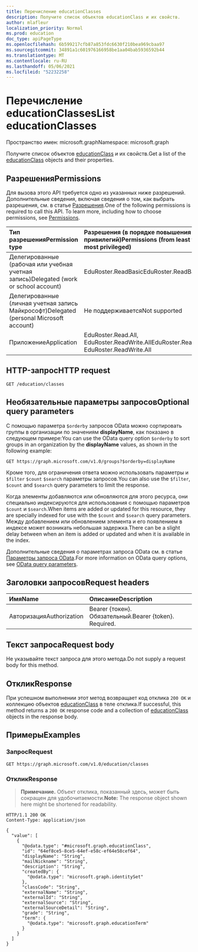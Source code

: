 ```yaml
---
title: Перечисление educationClasses
description: Получите список объектов educationClass и их свойств.
author: mlafleur
localization_priority: Normal
ms.prod: education
doc_type: apiPageType
ms.openlocfilehash: 6b599217cfb87a853fdc6630f210bea969cbaa97
ms.sourcegitcommit: 34891a1c601976166958be1aa04bab5936592b44
ms.translationtype: MT
ms.contentlocale: ru-RU
ms.lasthandoff: 05/06/2021
ms.locfileid: "52232258"
---
```

# <a name="list-educationclasses"></a><span data-ttu-id="cb770-103">Перечисление educationClasses</span><span class="sxs-lookup"><span data-stu-id="cb770-103">List educationClasses</span></span>

<span data-ttu-id="cb770-104">Пространство имен: microsoft.graph</span><span class="sxs-lookup"><span data-stu-id="cb770-104">Namespace: microsoft.graph</span></span>

<span data-ttu-id="cb770-105">Получите список объектов [educationClass](../resources/educationclass.md) и их свойств.</span><span class="sxs-lookup"><span data-stu-id="cb770-105">Get a list of the [educationClass](../resources/educationclass.md) objects and their properties.</span></span>

## <a name="permissions"></a><span data-ttu-id="cb770-106">Разрешения</span><span class="sxs-lookup"><span data-stu-id="cb770-106">Permissions</span></span>

<span data-ttu-id="cb770-p101">Для вызова этого API требуется одно из указанных ниже разрешений. Дополнительные сведения, включая сведения о том, как выбрать разрешения, см. в статье [Разрешения](/graph/permissions-reference).</span><span class="sxs-lookup"><span data-stu-id="cb770-p101">One of the following permissions is required to call this API. To learn more, including how to choose permissions, see [Permissions](/graph/permissions-reference).</span></span>

| <span data-ttu-id="cb770-109">Тип разрешения</span><span class="sxs-lookup"><span data-stu-id="cb770-109">Permission type</span></span>                        | <span data-ttu-id="cb770-110">Разрешения (в порядке повышения привилегий)</span><span class="sxs-lookup"><span data-stu-id="cb770-110">Permissions (from least to most privileged)</span></span> |
| :------------------------------------- | :------------------------------------------ |
| <span data-ttu-id="cb770-111">Делегированные (рабочая или учебная учетная запись)</span><span class="sxs-lookup"><span data-stu-id="cb770-111">Delegated (work or school account)</span></span>     | <span data-ttu-id="cb770-112">EduRoster.ReadBasic</span><span class="sxs-lookup"><span data-stu-id="cb770-112">EduRoster.ReadBasic</span></span>                         |
| <span data-ttu-id="cb770-113">Делегированные (личная учетная запись Майкрософт)</span><span class="sxs-lookup"><span data-stu-id="cb770-113">Delegated (personal Microsoft account)</span></span> | <span data-ttu-id="cb770-114">Не поддерживается</span><span class="sxs-lookup"><span data-stu-id="cb770-114">Not supported</span></span>                               |
| <span data-ttu-id="cb770-115">Приложение</span><span class="sxs-lookup"><span data-stu-id="cb770-115">Application</span></span>                            | <span data-ttu-id="cb770-116">EduRoster.Read.All, EduRoster.ReadWrite.All</span><span class="sxs-lookup"><span data-stu-id="cb770-116">EduRoster.Read.All, EduRoster.ReadWrite.All</span></span> |

## <a name="http-request"></a><span data-ttu-id="cb770-117">HTTP-запрос</span><span class="sxs-lookup"><span data-stu-id="cb770-117">HTTP request</span></span>

<!-- {
  "blockType": "ignored"
}
-->

```http
GET /education/classes
```

## <a name="optional-query-parameters"></a><span data-ttu-id="cb770-118">Необязательные параметры запросов</span><span class="sxs-lookup"><span data-stu-id="cb770-118">Optional query parameters</span></span>

<span data-ttu-id="cb770-119">С помощью параметра `$orderby` запросов OData можно сортировать группы в организации по значениям **displayName**, как показано в следующем примере:</span><span class="sxs-lookup"><span data-stu-id="cb770-119">You can use the OData query option `$orderby` to sort groups in an organization by the **displayName** values, as shown in the following example:</span></span>

<!-- { "blockType": "ignored" } -->

```http
GET https://graph.microsoft.com/v1.0/groups?$orderby=displayName
```

<span data-ttu-id="cb770-120">Кроме того, для ограничения ответа можно использовать параметры и `$filter` `$count` `$search` параметры запросов.</span><span class="sxs-lookup"><span data-stu-id="cb770-120">You can also use the `$filter`, `$count` and `$search` query parameters to limit the response.</span></span> 

<span data-ttu-id="cb770-121">Когда элементы добавляются или обновляются для этого ресурса, они специально индексируются для использования с помощью параметров `$count` и `$search`.</span><span class="sxs-lookup"><span data-stu-id="cb770-121">When items are added or updated for this resource, they are specially indexed for use with the `$count` and `$search` query parameters.</span></span> <span data-ttu-id="cb770-122">Между добавлением или обновлением элемента и его появлением в индексе может возникать небольшая задержка.</span><span class="sxs-lookup"><span data-stu-id="cb770-122">There can be a slight delay between when an item is added or updated and when it is available in the index.</span></span>

<span data-ttu-id="cb770-123">Дополнительные сведения о параметрах запроса OData см. в статье [Параметры запроса OData](/graph/query-parameters).</span><span class="sxs-lookup"><span data-stu-id="cb770-123">For more information on OData query options, see [OData query parameters](/graph/query-parameters).</span></span>

## <a name="request-headers"></a><span data-ttu-id="cb770-124">Заголовки запросов</span><span class="sxs-lookup"><span data-stu-id="cb770-124">Request headers</span></span>

| <span data-ttu-id="cb770-125">Имя</span><span class="sxs-lookup"><span data-stu-id="cb770-125">Name</span></span>          | <span data-ttu-id="cb770-126">Описание</span><span class="sxs-lookup"><span data-stu-id="cb770-126">Description</span></span>               |
| :------------ | :------------------------ |
| <span data-ttu-id="cb770-127">Авторизация</span><span class="sxs-lookup"><span data-stu-id="cb770-127">Authorization</span></span> | <span data-ttu-id="cb770-p103">Bearer {токен}. Обязательный.</span><span class="sxs-lookup"><span data-stu-id="cb770-p103">Bearer {token}. Required.</span></span> |

## <a name="request-body"></a><span data-ttu-id="cb770-130">Текст запроса</span><span class="sxs-lookup"><span data-stu-id="cb770-130">Request body</span></span>

<span data-ttu-id="cb770-131">Не указывайте текст запроса для этого метода.</span><span class="sxs-lookup"><span data-stu-id="cb770-131">Do not supply a request body for this method.</span></span>

## <a name="response"></a><span data-ttu-id="cb770-132">Отклик</span><span class="sxs-lookup"><span data-stu-id="cb770-132">Response</span></span>

<span data-ttu-id="cb770-133">При успешном выполнении этот метод возвращает код отклика `200 OK` и коллекцию объектов [educationClass](../resources/educationclass.md) в теле отклика.</span><span class="sxs-lookup"><span data-stu-id="cb770-133">If successful, this method returns a `200 OK` response code and a collection of [educationClass](../resources/educationclass.md) objects in the response body.</span></span>

## <a name="examples"></a><span data-ttu-id="cb770-134">Примеры</span><span class="sxs-lookup"><span data-stu-id="cb770-134">Examples</span></span>

### <a name="request"></a><span data-ttu-id="cb770-135">Запрос</span><span class="sxs-lookup"><span data-stu-id="cb770-135">Request</span></span>

<!-- {
  "blockType": "request",
  "name": "list_educationclass"
}
-->

```http
GET https://graph.microsoft.com/v1.0/education/classes
```

### <a name="response"></a><span data-ttu-id="cb770-136">Отклик</span><span class="sxs-lookup"><span data-stu-id="cb770-136">Response</span></span>

> <span data-ttu-id="cb770-137">**Примечание.** Объект отклика, показанный здесь, может быть сокращен для удобочитаемости.</span><span class="sxs-lookup"><span data-stu-id="cb770-137">**Note:** The response object shown here might be shortened for readability.</span></span>

<!-- {
  "blockType": "response",
  "truncated": true,
  "@odata.type": "Collection(microsoft.graph.educationClass)"
}
-->

```http
HTTP/1.1 200 OK
Content-Type: application/json

{
  "value": [
    {
      "@odata.type": "#microsoft.graph.educationClass",
      "id": "64ef8ce5-8ce5-64ef-e58c-ef64e58cef64",
      "displayName": "String",
      "mailNickname": "String",
      "description": "String",
      "createdBy": {
        "@odata.type": "microsoft.graph.identitySet"
      },
      "classCode": "String",
      "externalName": "String",
      "externalId": "String",
      "externalSource": "String",
      "externalSourceDetail": "String",
      "grade": "String",
      "term": {
        "@odata.type": "microsoft.graph.educationTerm"
      }
    }
  ]
}
```
